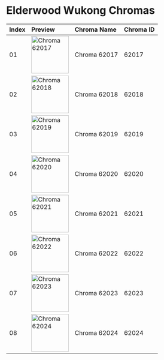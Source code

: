 # Elderwood Wukong Chromas

| Index | Preview | Chroma Name | Chroma ID |
|:---|:---|:---|:---|
| 01 | <img src='https://raw.communitydragon.org/latest/plugins/rcp-be-lol-game-data/global/default/v1/champion-chroma-images/62/62017.png' alt='Chroma 62017' width='100'> | Chroma 62017 | 62017 |
| 02 | <img src='https://raw.communitydragon.org/latest/plugins/rcp-be-lol-game-data/global/default/v1/champion-chroma-images/62/62018.png' alt='Chroma 62018' width='100'> | Chroma 62018 | 62018 |
| 03 | <img src='https://raw.communitydragon.org/latest/plugins/rcp-be-lol-game-data/global/default/v1/champion-chroma-images/62/62019.png' alt='Chroma 62019' width='100'> | Chroma 62019 | 62019 |
| 04 | <img src='https://raw.communitydragon.org/latest/plugins/rcp-be-lol-game-data/global/default/v1/champion-chroma-images/62/62020.png' alt='Chroma 62020' width='100'> | Chroma 62020 | 62020 |
| 05 | <img src='https://raw.communitydragon.org/latest/plugins/rcp-be-lol-game-data/global/default/v1/champion-chroma-images/62/62021.png' alt='Chroma 62021' width='100'> | Chroma 62021 | 62021 |
| 06 | <img src='https://raw.communitydragon.org/latest/plugins/rcp-be-lol-game-data/global/default/v1/champion-chroma-images/62/62022.png' alt='Chroma 62022' width='100'> | Chroma 62022 | 62022 |
| 07 | <img src='https://raw.communitydragon.org/latest/plugins/rcp-be-lol-game-data/global/default/v1/champion-chroma-images/62/62023.png' alt='Chroma 62023' width='100'> | Chroma 62023 | 62023 |
| 08 | <img src='https://raw.communitydragon.org/latest/plugins/rcp-be-lol-game-data/global/default/v1/champion-chroma-images/62/62024.png' alt='Chroma 62024' width='100'> | Chroma 62024 | 62024 |
